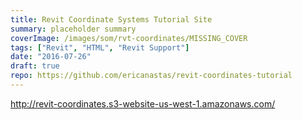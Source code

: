 ```yaml
---
title: Revit Coordinate Systems Tutorial Site
summary: placeholder summary
coverImage: /images/som/rvt-coordinates/MISSING_COVER
tags: ["Revit", "HTML", "Revit Support"]
date: "2016-07-26"
draft: true
repo: https://github.com/ericanastas/revit-coordinates-tutorial
---
```


http://revit-coordinates.s3-website-us-west-1.amazonaws.com/
